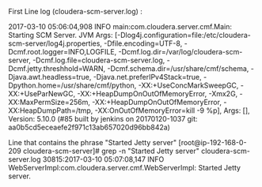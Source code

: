 First Line log (cloudera-scm-server.log) :

2017-03-10 05:06:04,908 INFO main:com.cloudera.server.cmf.Main: Starting SCM Server. JVM Args: [-Dlog4j.configuration=file:/etc/cloudera-scm-server/log4j.properties, -Dfile.encoding=UTF-8, -Dcmf.root.logger=INFO,LOGFILE, -Dcmf.log.dir=/var/log/cloudera-scm-server, -Dcmf.log.file=cloudera-scm-server.log, -Dcmf.jetty.threshhold=WARN, -Dcmf.schema.dir=/usr/share/cmf/schema, -Djava.awt.headless=true, -Djava.net.preferIPv4Stack=true, -Dpython.home=/usr/share/cmf/python, -XX:+UseConcMarkSweepGC, -XX:+UseParNewGC, -XX:+HeapDumpOnOutOfMemoryError, -Xmx2G, -XX:MaxPermSize=256m, -XX:+HeapDumpOnOutOfMemoryError, -XX:HeapDumpPath=/tmp, -XX:OnOutOfMemoryError=kill -9 %p], Args: [], Version: 5.10.0 (#85 built by jenkins on 20170120-1037 git: aa0b5cd5eceaefe2f971c13ab657020d96bb842a)

Line that contains the phrase "Started Jetty server"
                [root@ip-192-168-0-209 cloudera-scm-server]# grep -n "Started Jetty server" cloudera-scm-server.log
                30815:2017-03-10 05:07:08,147 INFO WebServerImpl:com.cloudera.server.cmf.WebServerImpl: Started Jetty server.

